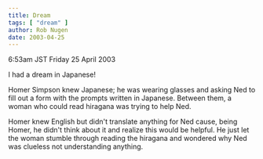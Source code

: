 ```yaml
---
title: Dream
tags: [ "dream" ]
author: Rob Nugen
date: 2003-04-25
---
```


<p class=date>6:53am JST Friday 25 April 2003</p>

<p>I had a dream in Japanese!</p>

<p class=dream>Homer Simpson knew Japanese; he was wearing glasses and
asking Ned to fill out a form with the prompts written in Japanese.
Between them, a woman who could read hiragana was trying to help
Ned.</p>

<p class=dream>Homer knew English but didn't translate anything for
Ned cause, being Homer, he didn't think about it and realize this
would be helpful.  He just let the woman stumble through reading the
hiragana and wondered why Ned was clueless not understanding
anything.</p>


